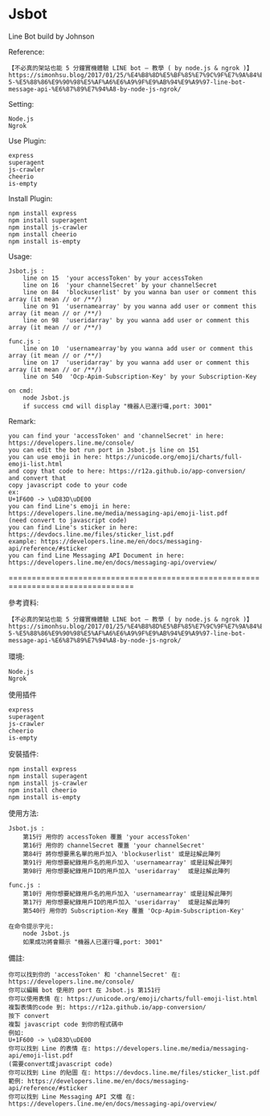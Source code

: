 # Jsbot
Line Bot build by Johnson

Reference:

	【不必真的架站也能 5 分鐘實機體驗 LINE bot – 教學 ( by node.js & ngrok )】
	https://simonhsu.blog/2017/01/25/%E4%B8%8D%E5%BF%85%E7%9C%9F%E7%9A%84%E6%9E%B6%E7%AB%99%E4%B9%9F%E8%83%BD-5-%E5%88%86%E9%90%98%E5%AF%A6%E6%A9%9F%E9%AB%94%E9%A9%97-line-bot-message-api-%E6%87%89%E7%94%A8-by-node-js-ngrok/

Setting:

	Node.js
	Ngrok

Use Plugin:

	express
	superagent
	js-crawler
	cheerio
	is-empty
	
Install Plugin:

	npm install express
	npm install superagent
	npm install js-crawler
	npm install cheerio
	npm install is-empty

Usage:

	Jsbot.js : 
		line on 15  'your accessToken' by your accessToken
		line on 16  'your channelSecret' by your channelSecret
		line on 84  'blockuserlist' by you wanna ban user or comment this array (it mean // or /**/)
		line on 91  'usernamearray' by you wanna add user or comment this array (it mean // or /**/)
		line on 98  'useridarray' by you wanna add user or comment this array (it mean // or /**/)
	
	func.js :
		line on 10  'usernamearray'by you wanna add user or comment this array (it mean // or /**/)
		line on 17  'useridarray' by you wanna add user or comment this array (it mean // or /**/)
		line on 540  'Ocp-Apim-Subscription-Key' by your Subscription-Key 

	on cmd:
		node Jsbot.js
		if success cmd will display "機器人已運行囉,port: 3001"
Remark:

	you can find your 'accessToken' and 'channelSecret' in here: https://developers.line.me/console/
	you can edit the bot run port in Jsbot.js line on 151
	you can use emoji in here: https://unicode.org/emoji/charts/full-emoji-list.html
	and copy that code to here: https://r12a.github.io/app-conversion/
	and convert that
	copy javascript code to your code
	ex:
	U+1F600	-> \uD83D\uDE00
	you can find Line's emoji in here: https://developers.line.me/media/messaging-api/emoji-list.pdf
	(need convert to javascript code)
	you can find Line's sticker in here: https://devdocs.line.me/files/sticker_list.pdf
	example: https://developers.line.me/en/docs/messaging-api/reference/#sticker
	you can find Line Messaging API Document in here: https://developers.line.me/en/docs/messaging-api/overview/

=================================================================================

參考資料:

	【不必真的架站也能 5 分鐘實機體驗 LINE bot – 教學 ( by node.js & ngrok )】
	https://simonhsu.blog/2017/01/25/%E4%B8%8D%E5%BF%85%E7%9C%9F%E7%9A%84%E6%9E%B6%E7%AB%99%E4%B9%9F%E8%83%BD-5-%E5%88%86%E9%90%98%E5%AF%A6%E6%A9%9F%E9%AB%94%E9%A9%97-line-bot-message-api-%E6%87%89%E7%94%A8-by-node-js-ngrok/

環境:

	Node.js
	Ngrok

使用插件

	express
	superagent
	js-crawler
	cheerio
	is-empty

安裝插件:

	npm install express
	npm install superagent
	npm install js-crawler
	npm install cheerio
	npm install is-empty

使用方法:

	Jsbot.js : 
		第15行 用你的 accessToken 覆蓋 'your accessToken'
		第16行 用你的 channelSecret 覆蓋 'your channelSecret'
		第84行 將你想要黑名單的用戶加入 'blockuserlist' 或是註解此陣列
		第91行 用你想要紀錄用戶名的用戶加入 'usernamearray' 或是註解此陣列
		第98行 用你想要紀錄用戶ID的用戶加入 'useridarray'  或是註解此陣列
	
	func.js :
		第10行 用你想要紀錄用戶名的用戶加入 'usernamearray' 或是註解此陣列
		第17行 用你想要紀錄用戶ID的用戶加入 'useridarray'  或是註解此陣列
		第540行 用你的 Subscription-Key 覆蓋 'Ocp-Apim-Subscription-Key' 

	在命令提示字元:
		node Jsbot.js
		如果成功將會顯示 "機器人已運行囉,port: 3001"
備註:

	你可以找到你的 'accessToken' 和 'channelSecret' 在: https://developers.line.me/console/
	你可以編輯 bot 使用的 port 在 Jsbot.js 第151行
	你可以使用表情 在: https://unicode.org/emoji/charts/full-emoji-list.html
	複製表情的code 到: https://r12a.github.io/app-conversion/
	按下 convert
	複製 javascript code 到你的程式碼中
	例如:
	U+1F600	-> \uD83D\uDE00
	你可以找到 Line 的表情 在: https://developers.line.me/media/messaging-api/emoji-list.pdf
	(需要convert成javascript code)
	你可以找到 Line 的貼圖 在: https://devdocs.line.me/files/sticker_list.pdf
	範例: https://developers.line.me/en/docs/messaging-api/reference/#sticker
	你可以找到 Line Messaging API 文檔 在: https://developers.line.me/en/docs/messaging-api/overview/
